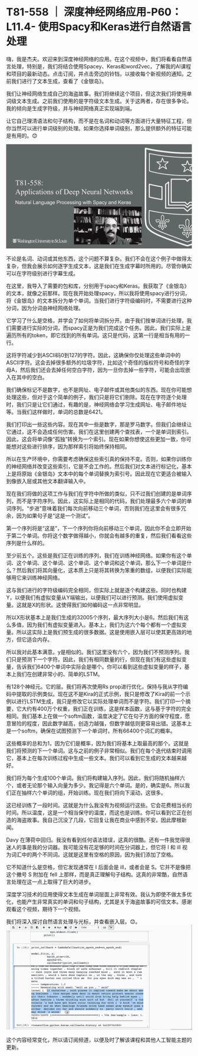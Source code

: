 # T81-558 ｜ 深度神经网络应用-P60：L11.4- 使用Spacy和Keras进行自然语言处理 

嗨，我是杰夫。欢迎来到深度神经网络的应用。在这个视频中，我们将看看自然语言处理，特别是，我们将结合使用Spacey、Keras和word2vec，了解我的AI课程和项目的最新动态。点击订阅，并点击旁边的铃铛，以接收每个新视频的通知。之前我们进行了文本生成，查看了《金银岛》。

我们让神经网络生成自己的海盗故事。我们将继续这个项目，但这次我们将使用单词级文本生成。之前我们使用的是字符级文本生成。关于这两者，存在很多争论。我的倾向是生成字符级，并与神经网络真正实现端到端。

让它自己理清语法和句子结构，而不是在名词和动词等方面进行大量特征工程，但你当然可以进行单词级别的处理。如果你选择单词级别，那么提供额外的特征可能是有用的。😊

![](img/be18f4bf025fc5921b83d7e947e8af7a_1.png)

不论是名词、动词或其他东西，这个问题不算复杂。我们不会在这个例子中做得太复杂，但我会展示如何逐字生成文本，这是我们在生成字幕时所用的。尽管你确实可以在字符级别进行字幕生成。

在这里，我导入了需要的包和库，分别用于spacy和Keras。我获取了《金银岛》的文本，就像之前那样。现在我开始处理spacy，所以我将使用spacy进行分词，将《金银岛》的文本拆分为单个单词。当我们进行字符级编码时，不需要进行这种分词，因为分词由神经网络处理。

它学习了什么是空格，并学会了如何将单词拆分开。由于我们按单词进行处理，我们需要进行实际的分词，而spacy正是为我们完成这个任务。因此，我们实际上是遍历所有的token，即它找到的所有单词。这只是代码，这第一行是相当有用的一行。

这将字符减少到ASCII码0到127的字符。因此，这确保你仅处理这些单词中的ASCII字符。这会去掉很多额外的垃圾字符，比如这个奇怪的版权符号和奇怪的字母A，然后我们还会去掉任何空白字符，因为一旦你去掉一些字符，可能会出现嵌入在其中的空白。

我们确保标记不是数字，也不是网址、电子邮件或其他类似的东西。现在你可能想处理这些，但对于这个简单的例子，我们只是将它们剔除。现在在字符逐个处理时，我们只是让它们通过，有趣的是，神经网络会学习生成网址、电子邮件地址等。当我们这样做时，单词的总数是6421。

我们打印出一些这些内容。现在其中一些是数字，那是罗马数字。但我们会继续让它通过，这不会造成任何伤害。我们在这里创建两个查找表，一个是单词到索引。因此，这会将单词像“孤独”转换为一个索引。现在如果你想使这些更加一致，你可能想对这些进行排序，因为那样索引将始终保持相同。

所以在生产环境中，你需要考虑确保这些索引真的保持不变。否则，如果你训练你的神经网络并改变这些索引，它是不会工作的。然后我们对文本进行标记化，基本上是将原始《金银岛》文本中的每个单词替换为索引号。因此现在它更适合被输入到像嵌入层或其他文本翻译输入中。

现在我们将做的这项工作与我们在字符中所做的类似，只不过我们创建的是单词序列，而不是字符序列。因此，这实际上是相同的代码，我们处理最多六个单词的单词序列。“步进”意味着我们每次向前移动三个单词，否则我们在这里会有很多冗余，因为如果句子是“这是一个测试”。

第一个序列将是“这是”，下一个序列你将向前移动三个单词，因此你不会立即开始于第二个单词。你将这个数字做得越小，你就会有越多的重复，然后我们看看这些序列是什么样的。

至少前五个。这些是我们正在训练的序列，我们在训练神经网络。如果你有这个单词、这个单词、这个单词、这个单词、这个单词和这个单词，那么下一个单词是什么？然后我们将其向量化，这本质上只是将其转换为笨重的数组，以便我们实际能够用它来训练神经网络。

这与我们进行的字符级编码完全相同，但实际上就是逐个构建这些。同时也构建Y，以便我们有虚拟变量从Y端输出，以便我们可以进行预测。我们使用虚拟变量。这就是X的形状。这使得我们如何编码这一点非常明显。

所以X形状基本上是我们生成的32005个序列，最大序列大小是6。然后我们有这么多值，因为我们有虚拟变量进入。基本上，我们为这六个每个都有一个虚拟变量。所以这实际上是我们预生成的很多数据。这是使用嵌入层可以使其更高效的地方，但它适合内存。

所以我对此基本满意。y是相似的。我们这里没有六个，因为我们不预测序列。我们只是预测下一个字符。因此，我们有相同数量的行，但现在我们有这些虚拟变量，告诉我们6400个单词中实际会是哪个。你可以看到这些虚拟变量的样子，基本上我们在创建非常小的、简单的LSTM。

有128个神经元。它的层。我们将再次使用Rs prop进行优化，保持与我从字符编码中提取的示例类似。现在这不是Kira的正式示例，我只是修改了Kira的前一个示例以进行LSTM生成，我只是修改它以实际处理单词而不是字符。我们打印一个摘要，它大约有400万个权重，我们正在训练，这是样本函数，这与基于字符的完全相同。我们基本上在做一个softm函数，温度决定了它在句子方面的保守程度，愿意冒险的程度，因此数字越高，创造力越强，但数字越低则更容易出错。这基本上是一个softm，确保在试图预测下一个单词时，所有66400个词汇的概率。

这些概率的总和为1，因为它们是概率，因为我们将基本上取最高的那个。这就是我们将预测的下一个单词。这与之前的例子非常相似。我们在每个迭代结束时调用它，基本上在每次训练过程中生成一些文本。我们可以看到它生成的文本越来越好。

我们将为每个生成100个单词。我们将构建输入序列。因此，我们将随机抽样六个，或者无论那个输入向量为多少。我记得是六个单词。是的，确实是6。所以我们正在抽样六个单词的组，开始训练。现在我们将向下滚动，这很多。

这已经训练了一段时间。这就是为什么我没有为视频运行这些。它会花费相当长的时间。所以温度，这是一个相当保守的温度，而这也是训练。你可以看到它正在创造的海盗故事。我自己沉没了几段，它回复让我在商业中感到不安。因此摩根新闻。

Davy 在薄荷中回归。我没有看到任何语法错误，这真的很酷。还有一件我觉得很迷人的事是我的分词器。我可能没有花足够的时间在分词器上，但它将 I 和 ill 视为词汇中的两个不同词。这就是这里有空格的原因，因为我们添加了空格。

它不知道什么是空格，但它发现通常在 I 后面会是 ill，或者会是 S。它并不是像把这个撇号 S 附加在 fell 上那样，而是真正理解句子结构。这真的非常酷，自然语言处理在这一点上取得了巨大的进步。

深度学习技术的应用使得文本生成在单词层面上非常有效。我认为即使不做太多优化，也能产生非常真实的单词和句子结构，尤其是关于海盗故事的可信文本。感谢观看这个视频，期待下一个视频。

我们将深入探讨自然语言处理与光标，并查看嵌入层。😊。![](img/be18f4bf025fc5921b83d7e947e8af7a_3.png)

这个内容经常变化，所以请订阅频道，以便及时了解该课程和其他人工智能主题的更新。
